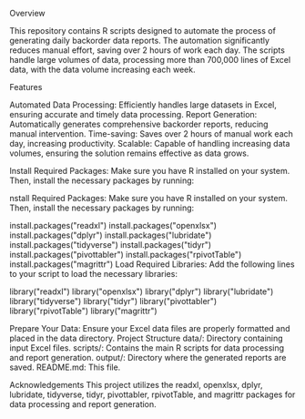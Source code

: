 Overview

This repository contains R scripts designed to automate the process of generating daily backorder data reports. The automation significantly reduces manual effort, saving over 2 hours of work each day. The scripts handle large volumes of data, processing more than 700,000 lines of Excel data, with the data volume increasing each week.

Features

Automated Data Processing: Efficiently handles large datasets in Excel, ensuring accurate and timely data processing.
Report Generation: Automatically generates comprehensive backorder reports, reducing manual intervention.
Time-saving: Saves over 2 hours of manual work each day, increasing productivity.
Scalable: Capable of handling increasing data volumes, ensuring the solution remains effective as data grows.

Install Required Packages:
Make sure you have R installed on your system. Then, install the necessary packages by running:

nstall Required Packages:
Make sure you have R installed on your system. Then, install the necessary packages by running:


install.packages("readxl")
install.packages("openxlsx")
install.packages("dplyr")
install.packages("lubridate")
install.packages("tidyverse")
install.packages("tidyr")
install.packages("pivottabler")
install.packages("rpivotTable")
install.packages("magrittr")
Load Required Libraries:
Add the following lines to your script to load the necessary libraries:


library("readxl")
library("openxlsx")
library("dplyr")
library("lubridate")
library("tidyverse")
library("tidyr")
library("pivottabler")
library("rpivotTable")
library("magrittr")


Prepare Your Data: Ensure your Excel data files are properly formatted and placed in the data directory.
Project Structure
data/: Directory containing input Excel files.
scripts/: Contains the main R scripts for data processing and report generation.
output/: Directory where the generated reports are saved.
README.md: This file.

Acknowledgements
This project utilizes the readxl, openxlsx, dplyr, lubridate, tidyverse, tidyr, pivottabler, rpivotTable, and magrittr packages for data processing and report generation.
